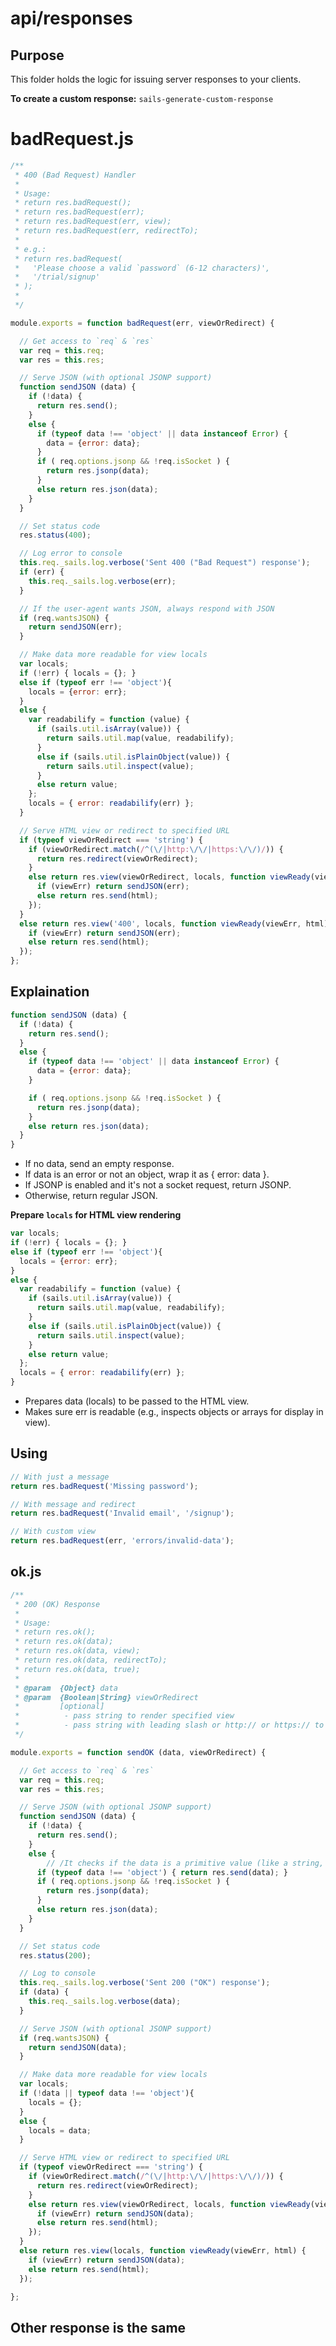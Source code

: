 # api/responses
## Purpose
This folder holds the logic for issuing server responses to your clients.

**To create a custom response:**
```sails-generate-custom-response```

# badRequest.js
```js
/**
 * 400 (Bad Request) Handler
 *
 * Usage:
 * return res.badRequest();
 * return res.badRequest(err);
 * return res.badRequest(err, view);
 * return res.badRequest(err, redirectTo);
 *
 * e.g.:
 * return res.badRequest(
 *   'Please choose a valid `password` (6-12 characters)',
 *   '/trial/signup'
 * );
 *
 */

module.exports = function badRequest(err, viewOrRedirect) {

  // Get access to `req` & `res`
  var req = this.req;
  var res = this.res;

  // Serve JSON (with optional JSONP support)
  function sendJSON (data) {
    if (!data) {
      return res.send();
    }
    else {
      if (typeof data !== 'object' || data instanceof Error) {
        data = {error: data};
      }
      if ( req.options.jsonp && !req.isSocket ) {
        return res.jsonp(data);
      }
      else return res.json(data);
    }
  }

  // Set status code
  res.status(400);

  // Log error to console
  this.req._sails.log.verbose('Sent 400 ("Bad Request") response');
  if (err) {
    this.req._sails.log.verbose(err);
  }

  // If the user-agent wants JSON, always respond with JSON
  if (req.wantsJSON) {
    return sendJSON(err);
  }

  // Make data more readable for view locals
  var locals;
  if (!err) { locals = {}; }
  else if (typeof err !== 'object'){
    locals = {error: err};
  }
  else {
    var readabilify = function (value) {
      if (sails.util.isArray(value)) {
        return sails.util.map(value, readabilify);
      }
      else if (sails.util.isPlainObject(value)) {
        return sails.util.inspect(value);
      }
      else return value;
    };
    locals = { error: readabilify(err) };
  }

  // Serve HTML view or redirect to specified URL
  if (typeof viewOrRedirect === 'string') {
    if (viewOrRedirect.match(/^(\/|http:\/\/|https:\/\/)/)) {
      return res.redirect(viewOrRedirect);
    }
    else return res.view(viewOrRedirect, locals, function viewReady(viewErr, html) {
      if (viewErr) return sendJSON(err);
      else return res.send(html);
    });
  }
  else return res.view('400', locals, function viewReady(viewErr, html) {
    if (viewErr) return sendJSON(err);
    else return res.send(html);
  });
};
```

## Explaination
```js
function sendJSON (data) {
  if (!data) {
    return res.send();
  }
  else {
    if (typeof data !== 'object' || data instanceof Error) {
      data = {error: data};
    }

    if ( req.options.jsonp && !req.isSocket ) {
      return res.jsonp(data);
    }
    else return res.json(data);
  }
}
```
- If no data, send an empty response.
- If data is an error or not an object, wrap it as { error: data }.
- If JSONP is enabled and it's not a socket request, return JSONP.
- Otherwise, return regular JSON.

**Prepare `locals` for HTML view rendering**
```js
var locals;
if (!err) { locals = {}; }
else if (typeof err !== 'object'){
  locals = {error: err};
}
else {
  var readabilify = function (value) {
    if (sails.util.isArray(value)) {
      return sails.util.map(value, readabilify);
    }
    else if (sails.util.isPlainObject(value)) {
      return sails.util.inspect(value);
    }
    else return value;
  };
  locals = { error: readabilify(err) };
}

```
- Prepares data (locals) to be passed to the HTML view.
- Makes sure err is readable (e.g., inspects objects or arrays for display in view).

## Using
```js
// With just a message
return res.badRequest('Missing password');

// With message and redirect
return res.badRequest('Invalid email', '/signup');

// With custom view
return res.badRequest(err, 'errors/invalid-data');
```

## ok.js
```js
/**
 * 200 (OK) Response
 *
 * Usage:
 * return res.ok();
 * return res.ok(data);
 * return res.ok(data, view);
 * return res.ok(data, redirectTo);
 * return res.ok(data, true);
 *
 * @param  {Object} data
 * @param  {Boolean|String} viewOrRedirect
 *         [optional]
 *          - pass string to render specified view
 *          - pass string with leading slash or http:// or https:// to do redirect
 */

module.exports = function sendOK (data, viewOrRedirect) {

  // Get access to `req` & `res`
  var req = this.req;
  var res = this.res;

  // Serve JSON (with optional JSONP support)
  function sendJSON (data) {
    if (!data) {
      return res.send();
    }
    else {
        // /It checks if the data is a primitive value (like a string, number, boolean, etc.) and, if so, just sends it as-is using:    
      if (typeof data !== 'object') { return res.send(data); }
      if ( req.options.jsonp && !req.isSocket ) {
        return res.jsonp(data);
      }
      else return res.json(data);
    }
  }

  // Set status code
  res.status(200);

  // Log to console
  this.req._sails.log.verbose('Sent 200 ("OK") response');
  if (data) {
    this.req._sails.log.verbose(data);
  }

  // Serve JSON (with optional JSONP support)
  if (req.wantsJSON) {
    return sendJSON(data);
  }

  // Make data more readable for view locals
  var locals;
  if (!data || typeof data !== 'object'){
    locals = {};
  }
  else {
    locals = data;
  }

  // Serve HTML view or redirect to specified URL
  if (typeof viewOrRedirect === 'string') {
    if (viewOrRedirect.match(/^(\/|http:\/\/|https:\/\/)/)) {
      return res.redirect(viewOrRedirect);
    }
    else return res.view(viewOrRedirect, locals, function viewReady(viewErr, html) {
      if (viewErr) return sendJSON(data);
      else return res.send(html);
    });
  }
  else return res.view(locals, function viewReady(viewErr, html) {
    if (viewErr) return sendJSON(data);
    else return res.send(html);
  });

};
```

## Other response is the same